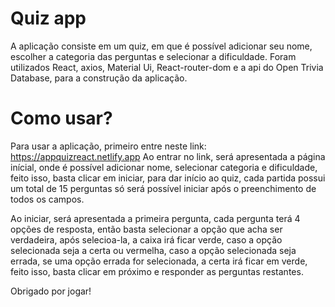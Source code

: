 # Quiz app

A aplicação consiste em um quiz, em que é possível adicionar seu nome, escolher a categoria das perguntas e selecionar a dificuldade. Foram utilizados React, axios, Material Ui, React-router-dom e a api do Open Trivia Database, para a construção da aplicação.

# Como usar?

Para usar a aplicação, primeiro entre neste link: https://appquizreact.netlify.app
Ao entrar no link, será apresentada a página inícial, onde é possível adicionar nome, selecionar categoria e dificuldade, feito isso, basta clicar em iniciar, para dar início ao quiz, cada partida possui um total de 15 perguntas só será possível iniciar após o preenchimento de todos os campos.

Ao iniciar, será apresentada a primeira pergunta, cada pergunta terá 4 opções de resposta, então basta selecionar a opção que acha ser verdadeira, após selecioa-la, a caixa irá ficar verde, caso a opção selecionada seja a certa ou vermelha, caso a opção selecionada seja errada, se uma opção errada for selecionada, a certa irá ficar em verde, feito isso, basta clicar em próximo e responder as perguntas restantes.

Obrigado por jogar!
